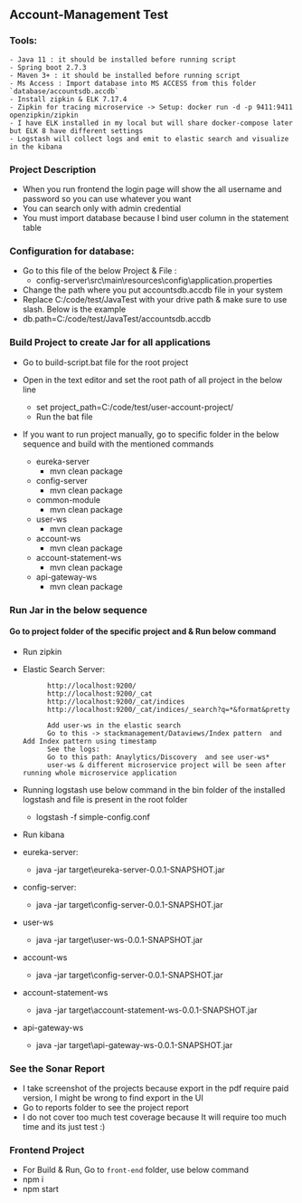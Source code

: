 ## Account-Management Test

### Tools:
    - Java 11 : it should be installed before running script
    - Spring boot 2.7.3
    - Maven 3+ : it should be installed before running script
    - Ms Access : Import database into MS ACCESS from this folder `database/accountsdb.accdb`
	- Install zipkin & ELK 7.17.4
	- Zipkin for tracing microservice -> Setup: docker run -d -p 9411:9411 openzipkin/zipkin
	- I have ELK installed in my local but will share docker-compose later but ELK 8 have different settings
	- Logstash will collect logs and emit to elastic search and visualize in the kibana
			
			

### Project Description
- When you run frontend the login page will show the all username and password so you can use whatever you want
- You can search only with admin credential 
- You must import database because I bind user column in the statement table



### Configuration for database:

- Go to this file of the below Project & File : 
  - config-server\src\main\resources\config\application.properties
- Change the path where you put accountsdb.accdb file in your system
- Replace C:/code/test/JavaTest with your drive path & make sure to use slash. Below is the example
- db.path=C:/code/test/JavaTest/accountsdb.accdb

### **Build Project to create Jar for all applications**
- Go to build-script.bat file for the root project 
- Open in the text editor and set the root path of all project in the below line
  - set project_path=C:/code/test/user-account-project/
  - Run the bat file 

- If you want to run project manually, go to specific folder in the below sequence and build with the mentioned commands

  - eureka-server
    - mvn clean package
  - config-server
    - mvn clean package
  - common-module
    - mvn clean package
  - user-ws
    - mvn clean package
  - account-ws
    - mvn clean package
  - account-statement-ws
    - mvn clean package
  - api-gateway-ws
    - mvn clean package


### **Run Jar in the below sequence**
#### **Go to project folder of the specific project and & Run below command**

- Run zipkin 

- Elastic Search Server:
		
			http://localhost:9200/	
			http://localhost:9200/_cat	
			http://localhost:9200/_cat/indices
			http://localhost:9200/_cat/indices/_search?q=*&format&pretty
	
			Add user-ws in the elastic search 	
			Go to this -> stackmanagement/Dataviews/Index pattern  and Add Index pattern using timestamp
			See the logs:
			Go to this path: Anaylytics/Discovery  and see user-ws*
			user-ws & different microservice project will be seen after running whole microservice application

			
- Running logstash use below command in the bin folder of the installed logstash and file is present in the root folder
	- logstash -f simple-config.conf
	
- Run kibana
	

- eureka-server:
    - java -jar target\eureka-server-0.0.1-SNAPSHOT.jar

- config-server:
    - java -jar target\config-server-0.0.1-SNAPSHOT.jar

- user-ws
    - java -jar target\user-ws-0.0.1-SNAPSHOT.jar

- account-ws
    - java -jar target\config-server-0.0.1-SNAPSHOT.jar

- account-statement-ws
    - java -jar target\account-statement-ws-0.0.1-SNAPSHOT.jar

- api-gateway-ws
    - java -jar target\api-gateway-ws-0.0.1-SNAPSHOT.jar


### **See the Sonar Report**
- I take screenshot of the projects because export in the pdf require paid version, I might be wrong to find export in the UI
- Go to reports folder to see the project report
- I do not cover too much test coverage because It will require too much time and its just test :)

### **Frontend Project**
- For Build & Run, Go to `front-end` folder, use below command
- npm i
- npm start



    

	
	
	

